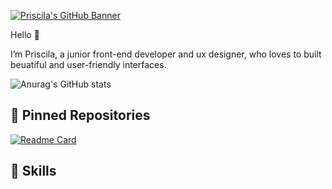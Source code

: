 
[![Priscila's GitHub Banner](Site_Background.png)](https://www.priscilamattos.com)



Hello 🦄

I’m Priscila, a junior front-end developer and ux designer, who loves to built beuatiful and user-friendly interfaces. 
</br>

![Anurag's GitHub stats](https://github-readme-stats.vercel.app/api?username=priscilamattos&show_icons=true&theme=panda)


## 📌 Pinned Repositories

[![Readme Card](https://github-readme-stats.vercel.app/api/pin/?username=priscilamattos&repo=priscilamattos&repo=github-readme-stats)](https://github.com/priscilamattos/planted-project-1)

## 💼 Skills

